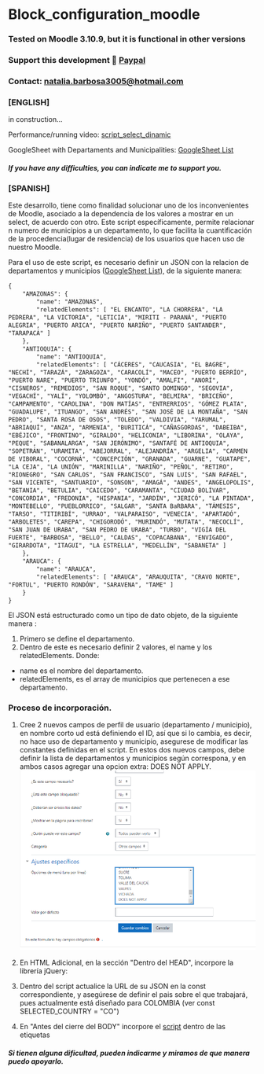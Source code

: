 # Block_configuration_moodle

### **Tested on Moodle 3.10.9, but it is functional in other versions**
### **Support this development 🤝 [Paypal](https://www.paypal.com/paypalme/natisbar)**
### **Contact: natalia.barbosa3005@hotmail.com**

### [ENGLISH]
in construction...

Performance/running video: [script_select_dinamic](https://www.loom.com/share/94586e44dc534516b568302d4edc359c)

GoogleSheet with Departaments and Municipalities: [GoogleSheet List](https://docs.google.com/spreadsheets/d/12ABI-WekB5FjCZ7cfc8KprPz42bxO71BXE6Xde6t5e4/edit?usp=sharing)

#### *If you have any difficulties, you can indicate me to support you.*


### [SPANISH]

Este desarrollo, tiene como finalidad solucionar uno de los inconvenientes de Moodle, asociado a la dependencia de los valores a mostrar en un select, de acuerdo con otro. Este script específicamente, permite relacionar n numero de municipios a un departamento, lo que facilita la cuantificación de la procedencia(lugar de residencia) de los usuarios que hacen uso de nuestro Moodle.

Para el uso de este script, es necesario definir un JSON con la relacion de departamentos y municipios ([GoogleSheet List](https://docs.google.com/spreadsheets/d/12ABI-WekB5FjCZ7cfc8KprPz42bxO71BXE6Xde6t5e4/edit?usp=sharing)), de la siguiente manera:
```
{
    "AMAZONAS": {
        "name": "AMAZONAS",
        "relatedElements": [ "EL ENCANTO", "LA CHORRERA", "LA PEDRERA", "LA VICTORIA", "LETICIA", "MIRITI - PARANÁ", "PUERTO ALEGRIA", "PUERTO ARICA", "PUERTO NARIÑO", "PUERTO SANTANDER", "TARAPACÁ" ]
    },   
    "ANTIOQUIA": {
        "name": "ANTIOQUIA",
        "relatedElements": [ "CÁCERES", "CAUCASIA", "EL BAGRE", "NECHÍ", "TARAZÁ", "ZARAGOZA", "CARACOLÍ", "MACEO", "PUERTO BERRÍO", "PUERTO NARE", "PUERTO TRIUNFO", "YONDÓ", "AMALFI", "ANORÍ", "CISNEROS", "REMEDIOS", "SAN ROQUE", "SANTO DOMINGO", "SEGOVIA", "VEGACHÍ", "YALÍ", "YOLOMBÓ", "ANGOSTURA", "BELMIRA", "BRICEÑO", "CAMPAMENTO", "CAROLINA", "DON MATÍAS", "ENTRERRIOS", "GÓMEZ PLATA", "GUADALUPE", "ITUANGO", "SAN ANDRÉS", "SAN JOSÉ DE LA MONTAÑA", "SAN PEDRO", "SANTA ROSA DE OSOS", "TOLEDO", "VALDIVIA", "YARUMAL", "ABRIAQUÍ", "ANZA", "ARMENIA", "BURITICÁ", "CAÑASGORDAS", "DABEIBA", "EBÉJICO", "FRONTINO", "GIRALDO", "HELICONIA", "LIBORINA", "OLAYA", "PEQUE", "SABANALARGA", "SAN JERÓNIMO", "SANTAFÉ DE ANTIOQUIA", "SOPETRÁN", "URAMITA", "ABEJORRAL", "ALEJANDRÍA", "ARGELIA", "CARMEN DE VIBORAL", "COCORNÁ", "CONCEPCIÓN", "GRANADA", "GUARNE", "GUATAPE", "LA CEJA", "LA UNIÓN", "MARINILLA", "NARIÑO", "PEÑOL", "RETIRO", "RIONEGRO", "SAN CARLOS", "SAN FRANCISCO", "SAN LUIS", "SAN RAFAEL", "SAN VICENTE", "SANTUARIO", "SONSON", "AMAGÁ", "ANDES", "ANGELOPOLIS", "BETANIA", "BETULIA", "CAICEDO", "CARAMANTA", "CIUDAD BOLÍVAR", "CONCORDIA", "FREDONIA", "HISPANIA", "JARDÍN", "JERICÓ", "LA PINTADA", "MONTEBELLO", "PUEBLORRICO", "SALGAR", "SANTA BaRBARA", "TÁMESIS", "TARSO", "TITIRIBÍ", "URRAO", "VALPARAISO", "VENECIA", "APARTADÓ", "ARBOLETES", "CAREPA", "CHIGORODÓ", "MURINDÓ", "MUTATA", "NECOCLÍ", "SAN JUAN DE URABA", "SAN PEDRO DE URABA", "TURBO", "VIGÍA DEL FUERTE", "BARBOSA", "BELLO", "CALDAS", "COPACABANA", "ENVIGADO", "GIRARDOTA", "ITAGUI", "LA ESTRELLA", "MEDELLÍN", "SABANETA" ]
    },
    "ARAUCA": {
        "name": "ARAUCA",
        "relatedElements": [ "ARAUCA", "ARAUQUITA", "CRAVO NORTE", "FORTUL", "PUERTO RONDÓN", "SARAVENA", "TAME" ]
    }
}
```
El JSON está estructurado como un tipo de dato objeto, de la siguiente manera :
1. Primero se define el departamento.
2. Dentro de este es necesario definir 2 valores, el name y los relatedElements. Donde:
 - name es el nombre del departamento.
 - relatedElements, es el array de municipios que pertenecen a ese departamento.



### Proceso de incorporación.

1. Cree 2 nuevos campos de perfil de usuario (departamento / municipio), en nombre corto ud está definiendo el ID, así que si lo cambia, es decir, no hace uso de departamento y municipio, asegurese de modificar las constantes definidas en el script.   En estos dos nuevos campos, debe definir la lista de departamentos y municipios según correspona, y en ambos casos agregar una opcion extra: DOES NOT APPLY.
![alt text](https://github.com/natisbar/selectDynamic_Moodle_department-municipalities_/blob/master/departamentList.png?raw=true)

2. En HTML Adicional, en la sección "Dentro del HEAD", incorpore la librería jQuery: <script src="https://ajax.googleapis.com/ajax/libs/jquery/1.12.2/jquery.min.js"></script>
3. Dentro del script actualice la URL de su JSON en la const correspondiente, y asegúrese de definir el pais sobre el que trabajará, pues actualmente está diseñado para COLOMBIA (ver const SELECTED_COUNTRY = "CO")
4. En "Antes del cierre del BODY" incorpore el [script](https://github.com/natisbar/selectDynamic_Moodle_department-municipalities_/blob/main/list_departamentsAndMunicipalities.json) dentro de las etiquetas <script></script>

#### *Si tienen alguna dificultad, pueden indicarme y miramos de que manera puedo apoyarlo.*
